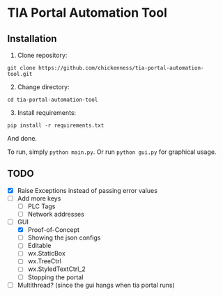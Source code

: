 # TIA Portal Automation Tool

## Installation

1. Clone repository:

```
git clone https://github.com/chickenness/tia-portal-automation-tool.git
```

2. Change directory:

```
cd tia-portal-automation-tool
```

3. Install requirements:

```
pip install -r requirements.txt
```

And done.

To run, simply `python main.py`.
Or run `python gui.py` for graphical usage.

## TODO

- [X] Raise Exceptions instead of passing error values
- [ ] Add more keys
  - [ ] PLC Tags
  - [ ] Network addresses
- [ ] GUI
  - [X] Proof-of-Concept
  - [ ] Showing the json configs
  - [ ] Editable
  - [ ] wx.StaticBox
  - [ ] wx.TreeCtrl
  - [ ] wx.StyledTextCtrl_2
  - [ ] Stopping the portal
- [ ] Multithread? (since the gui hangs when tia portal runs)

